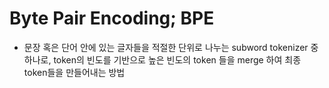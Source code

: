 # Byte Pair Encoding; BPE

- 문장 혹은 단어 안에 있는 글자들을 적절한 단위로 나누는 subword tokenizer 중 하나로, token의 빈도를 기반으로 높은 빈도의 token 들을 merge 하여 최종 token들을 만들어내는 방법
